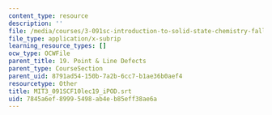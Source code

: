 ```yaml
---
content_type: resource
description: ''
file: /media/courses/3-091sc-introduction-to-solid-state-chemistry-fall-2010/7845a6ef89995498ab4eb85eff38ae6a_MIT3_091SCF10lec19_iPOD.vtt
file_type: application/x-subrip
learning_resource_types: []
ocw_type: OCWFile
parent_title: 19. Point & Line Defects
parent_type: CourseSection
parent_uid: 8791ad54-150b-7a2b-6cc7-b1ae36b0aef4
resourcetype: Other
title: MIT3_091SCF10lec19_iPOD.srt
uid: 7845a6ef-8999-5498-ab4e-b85eff38ae6a
---
```

